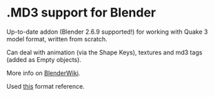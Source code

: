 .MD3 support for Blender
========================

Up-to-date addon (Blender 2.6.9 supported!) for working with Quake 3 model format, written from scratch.

Can deal with animation (via the Shape Keys), textures and md3 tags (added as Empty objects).

More info on [BlenderWiki](http://wiki.blender.org/index.php/Extensions:2.6/Py/Scripts/Import-Export/MD3).

Used [this](http://www.icculus.org/homepages/phaethon/q3a/formats/md3format.html) format reference.
